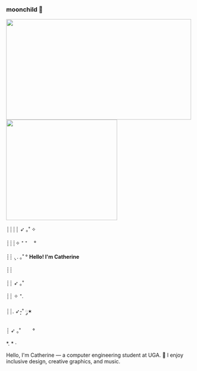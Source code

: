 ### moonchild 🌙


<p align="left">
<img src="https://i.pinimg.com/originals/eb/54/d4/eb54d4191a91f9ff3c2f9a198471136b.gif" width="500" height="271"> 
<img src="https://i.pinimg.com/originals/ce/5d/3e/ce5d3e8ec57dc973457306514ae24fbc.gif" width="300" height="271">
  
</p>

┊┊┊┊ ➶ ｡˚ ✧ <br> </br>
┊┊┊✧ ⁺    ⁺ 　° <br> </br>
┊┊ . ͎. ｡˚ °    **Hello! I'm Catherine** <br></br>
┊┊          <br> </br>
┊┊ ➶ ｡˚     <br> </br>
┊┊ ✧ ⁺.     <br> </br>
┊┊.                      ➶-͙˚ ༘✶  <br> </br>
┊ ➶ ｡˚ 　　°    <br> </br>
*.           *    ·



Hello, I'm Catherine — a computer engineering student at UGA. 🌱 I enjoy inclusive design, creative graphics, and music. 

<!--
**catherinexxtan/catherinexxtan** is a ✨ _special_ ✨ repository because its `README.md` (this file) appears on your GitHub profile.

Here are some ideas to get you started:

- 🔭 I’m currently working on ...
- 🌱 I’m currently learning ...
- 👯 I’m looking to collaborate on ...
- 🤔 I’m looking for help with ...
- 💬 Ask me about ...
- 📫 How to reach me: ...
- 😄 Pronouns: ...
- ⚡ Fun fact: ...
-->
